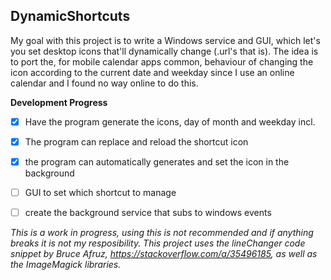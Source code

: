 
## DynamicShortcuts
My goal with this project is to write a Windows service and GUI, which let's you set desktop icons that'll dynamically change (.url's that is). The idea is to port the, for mobile calendar apps common, behaviour of changing the icon according to the current date and weekday since I use an online calendar and I found no way online to do this.

**Development Progress**

 - [x] Have the program generate the icons, day of month and weekday incl.
 - [x] The program can replace and reload the shortcut icon
 - [x] the program can automatically generates and set the icon in the background
 - [ ] GUI to set which shortcut to manage
 - [ ] create the background service that subs to windows events


*This is a work in progress, using this is not recommended and if anything breaks it is not my resposibility.*
*This project uses the lineChanger code snippet by Bruce Afruz, https://stackoverflow.com/a/35496185, as well as the ImageMagick libraries.*
